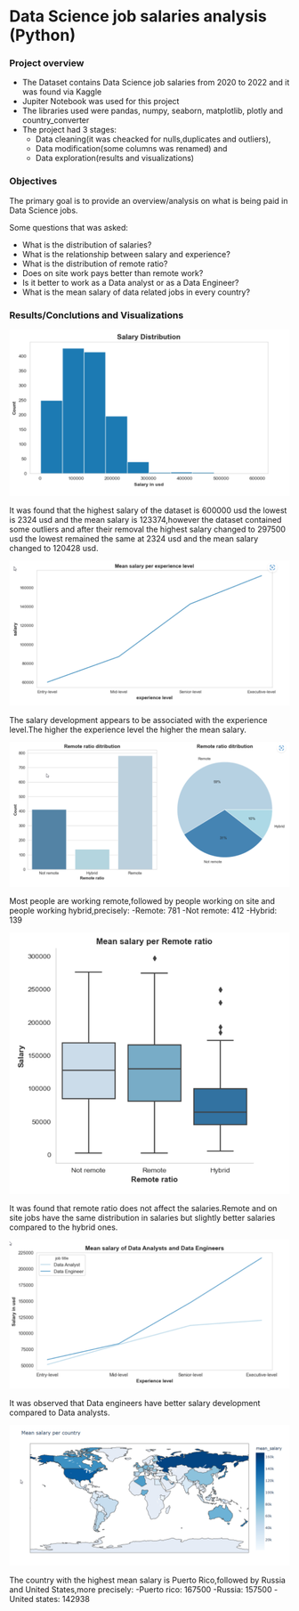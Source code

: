 # Data Science job salaries analysis (Python)
### Project overview

- The Dataset contains Data Science job salaries from 2020 to 2022 and it was found via Kaggle
- Jupiter Notebook was used for this project
- The libraries used were pandas, numpy, seaborn, matplotlib, plotly and country_converter
- The project had 3 stages:
  - Data cleaning(it was cheacked for nulls,duplicates and outliers),
  - Data modification(some columns was renamed) and 
  - Data exploration(results and visualizations)

### Objectives

The primary goal is to provide an overview/analysis on what is being paid in Data Science jobs.

Some questions that was asked:
- What is the distribution of salaries?
- What is the relationship between salary and experience?
- What is the distribution of remote ratio?
- Does on site work pays better than remote work?
- Is it better to work as a Data analyst or as a Data Engineer?
- What is the mean salary of data related jobs in every country?

### Results/Conclutions and Visualizations

![Salary Distribution](/images/salary_dist.png?raw=true)

It was found that the highest salary of the dataset is 600000 usd the lowest is 2324 usd and the mean salary is 123374,however the dataset contained some outliers and  after their removal the highest salary changed to 297500 usd the lowest remained the same at 2324 usd and the mean salary changed to 120428 usd.

![Mean salary per experience](/images/mean_sal_exp_level.png?raw=true)

The salary development appears to be associated with the experience level.The higher the experience level the higher the mean salary.

![Remote ratio Distribution](/images/remote_dist.png?raw=true)

Most people are working remote,followed by people working on site and people working hybrid,precisely:
-Remote:       781
-Not remote:   412
-Hybrid:       139

![Mean salary per remote ratio](/images/mean_salary_remote.png?raw=true)

It was found that remote ratio does not affect the salaries.Remote and on site jobs have the same distribution in salaries but slightly better salaries compared to the  hybrid ones.

![Data analyst vs Data Engineers](/images/data_analyst_eng.png?raw=true)

It was observed that Data engineers have better salary development compared to Data analysts.

![World Map](/images/world_map_sal.png?raw=true)

The country with the highest mean salary is Puerto Rico,followed by Russia and United States,more precisely:
-Puerto rico:    167500
-Russia:         157500
-United states:  142938

 
